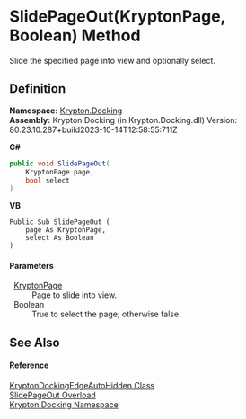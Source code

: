 # SlidePageOut(KryptonPage, Boolean) Method


Slide the specified page into view and optionally select.



## Definition
**Namespace:** <a href="98399376-cf41-9454-4b4d-4fab2ca20bc7.md">Krypton.Docking</a>  
**Assembly:** Krypton.Docking (in Krypton.Docking.dll) Version: 80.23.10.287+build2023-10-14T12:58:55:711Z

**C#**
``` C#
public void SlidePageOut(
	KryptonPage page,
	bool select
)
```
**VB**
``` VB
Public Sub SlidePageOut ( 
	page As KryptonPage,
	select As Boolean
)
```



#### Parameters
<dl><dt>  <a href="6152055e-8626-d35d-405b-6d965a03471a.md">KryptonPage</a></dt><dd>Page to slide into view.</dd><dt>  Boolean</dt><dd>True to select the page; otherwise false.</dd></dl>

## See Also


#### Reference
<a href="84c02ac0-aac0-70d0-b41f-54483b8313e0.md">KryptonDockingEdgeAutoHidden Class</a>  
<a href="9495aa63-0640-1424-7acc-d330c8920464.md">SlidePageOut Overload</a>  
<a href="98399376-cf41-9454-4b4d-4fab2ca20bc7.md">Krypton.Docking Namespace</a>  

